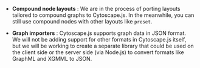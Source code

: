  * **Compound node layouts** : We are in the process of porting layouts tailored to compound graphs to Cytoscape.js.  In the meanwhile, you can still use compound nodes with other layouts like `preset`.

 * **Graph importers** : Cytoscape.js supports graph data in JSON format.  We will not be adding support for other formats in Cytoscape.js itself, but we will be working to create a separate library that could be used on the client side or the server side (via Node.js) to convert formats like GraphML and XGMML to JSON.